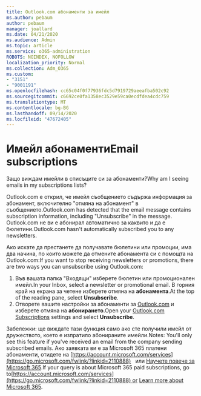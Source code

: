 ```yaml
---
title: Outlook.com абонаменти за имейл
ms.author: pebaum
author: pebaum
manager: joallard
ms.date: 04/21/2020
ms.audience: Admin
ms.topic: article
ms.service: o365-administration
ROBOTS: NOINDEX, NOFOLLOW
localization_priority: Normal
ms.collection: Adm_O365
ms.custom:
- "3151"
- "9001191"
ms.openlocfilehash: cc65c04f0f77936fdc5d7919729aeeafba502c92
ms.sourcegitcommit: c6692ce0fa1358ec3529e59ca0ecdfdea4cdc759
ms.translationtype: MT
ms.contentlocale: bg-BG
ms.lasthandoff: 09/14/2020
ms.locfileid: "47672405"
---
```

# <a name="email-subscriptions"></a><span data-ttu-id="9aaa1-102">Имейл абонаменти</span><span class="sxs-lookup"><span data-stu-id="9aaa1-102">Email subscriptions</span></span>

<span data-ttu-id="9aaa1-103">Защо виждам имейли в списъците си за абонаменти?</span><span class="sxs-lookup"><span data-stu-id="9aaa1-103">Why am I seeing emails in my subscriptions lists?</span></span>

<span data-ttu-id="9aaa1-104">Outlook.com е открил, че имейл съобщението съдържа информация за абонамент, включително "отмяна на абонамент" в съобщението.</span><span class="sxs-lookup"><span data-stu-id="9aaa1-104">Outlook.com has detected that the email message contains subscription information, including "Unsubscribe" in the message.</span></span> <span data-ttu-id="9aaa1-105">Outlook.com не ви е абонирал автоматично за каквито и да е бюлетини.</span><span class="sxs-lookup"><span data-stu-id="9aaa1-105">Outlook.com hasn't automatically subscribed you to any newsletters.</span></span>

<span data-ttu-id="9aaa1-106">Ако искате да престанете да получавате бюлетини или промоции, има два начина, по които можете да отмените абонамента си с помощта на Outlook.com:</span><span class="sxs-lookup"><span data-stu-id="9aaa1-106">If you want to stop receiving newsletters or promotions, there are two ways you can unsubscribe using Outlook.com:</span></span>
1. <span data-ttu-id="9aaa1-107">Във вашата папка "Входящи" изберете бюлетин или промоционален имейл.</span><span class="sxs-lookup"><span data-stu-id="9aaa1-107">In your Inbox, select a newsletter or promotional email.</span></span> <span data-ttu-id="9aaa1-108">В горния край на екрана за четене изберете отмяна на **абонамента**.</span><span class="sxs-lookup"><span data-stu-id="9aaa1-108">At the top of the reading pane, select **Unsubscribe**.</span></span>
2. <span data-ttu-id="9aaa1-109">Отворете вашите настройки за абонаменти за [Outlook.com](https://go.microsoft.com/fwlink/?linkid=2110887) и изберете отмяна на **абонирането**.</span><span class="sxs-lookup"><span data-stu-id="9aaa1-109">Open your [Outlook.com Subscriptions](https://go.microsoft.com/fwlink/?linkid=2110887) settings and select **Unsubscribe**.</span></span>

<span data-ttu-id="9aaa1-110">Забележки: ще виждате тази функция само ако сте получили имейл от дружеството, което е изпратило абонираните имейли.</span><span class="sxs-lookup"><span data-stu-id="9aaa1-110">Notes: You'll only see this feature if you've received an email from the company sending subscribed emails.</span></span>
<span data-ttu-id="9aaa1-111">Ако заявката ви е за Microsoft 365 платени абонаменти, отидете на [https://account.microsoft.com/services](https://go.microsoft.com/fwlink/?linkid=2110888)   или [Научете повече за Microsoft 365](https://products.office.com/compare-all-microsoft-office-products?tab=1&WT.mc_id=PROD_OL-Web_Support_O365NewValue_Upgrade).</span><span class="sxs-lookup"><span data-stu-id="9aaa1-111">If your query is about Microsoft 365 paid subscriptions, go to[https://account.microsoft.com/services](https://go.microsoft.com/fwlink/?linkid=2110888) or [Learn more about Microsoft 365](https://products.office.com/compare-all-microsoft-office-products?tab=1&WT.mc_id=PROD_OL-Web_Support_O365NewValue_Upgrade).</span></span>
  